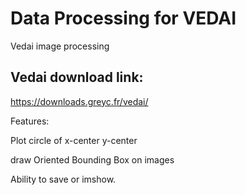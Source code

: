 # Data Processing for VEDAI

Vedai image processing

## Vedai download link:
https://downloads.greyc.fr/vedai/

Features: 


Plot circle of x-center y-center

draw Oriented Bounding Box on images

Ability to save or imshow.
